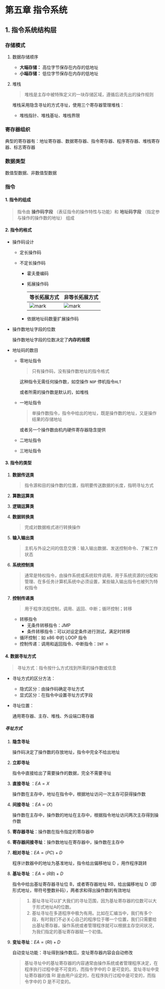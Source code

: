 # 第五章 指令系统

## 1. 指令系统结构层

### 存储模式

1. 数据存储顺序

   - **大端存储：** 高位字节保存在内存的低地址
   - **小端存储：** 低位字节保存在内存的低地址

2. 堆栈

   > 堆栈是主存中被特殊定义的一块存储区域，遵循后进先出的操作规则

   堆栈采用隐含寻址的方式寻址，使用三个寄存器管理堆栈：

   - 堆栈指针、堆栈基址、堆栈界限

### 寄存器组织

典型的寄存器有：地址寄存器、数据寄存器、指令寄存器、程序寄存器、堆栈寄存器、标志寄存器

### 数据类型

数值型数据、非数值型数据

### 指令

#### 1. 指令的组成

> 指令由 **操作码字段** （表征指令的操作特性与功能）和 **地址码字段** （指定参与操作的操作数的地址） 组成

#### 2. 指令的格式

- 操作码设计

  - 定长操作码

  - 不定长操作码

    - 霍夫曼编码

    - 拓展操作码

      | 等长拓展方式                                                 | 非等长拓展方式                                               |
      | ------------------------------------------------------------ | ------------------------------------------------------------ |
      | ![mark](http://media.sumblog.cn/blog/180522/5b3KebiL4E.png?imageslim) | ![mark](http://media.sumblog.cn/blog/180522/FH9eaLEHG8.png?imageslim) |

    - 依据地址码数量扩展操作码

- 操作数地址字段的位数

  操作数地址字段的位数决定了**内存的规模**

- 地址码的数目

  - 零地址指令

    > 只有操作码，没有操作数地址的指令格式

    这种指令无需任何操作数，如空操作 `NOP` 停机指令`HLT`

    或者所需的操作数是默认的，如堆栈

  - 一地址指令

    > 单操作数指令，指令中给出的地址，既是操作数的地址，又是操作结果的存储地址

    或者另一个操作数由机内硬件寄存器隐含提供

  - 二地址指令

  - 三地址指令

#### 3. 指令的类型

1. **数据传送类**

   > 指令源和目的操作数的位置，指明要传送数据的长度，指明寻址方式

2. **算数运算类**

3. **逻辑运算类**

4. **数据转换类**

   > 完成对数据格式进行转换操作

5. **输入输出类**

   > 主机与外设之间的信息交换：输入输出数据、发送控制命令、了解工作状态

6. **系统控制类**

   > 通常是特权指令，由操作系统或系统软件调用，用于系统资源的分配和管理、在多任务计算机系统中必须设置，某些输入输出指令也被列为特权指令

7. **控制传递类**

   > 用于程序流程控制，调用、返回、中断；循环控制；转移

   - 转移指令
     - 无条件转移指令：JMP
     - 条件转移指令：可以对设定条件进行测试，满足时转移
   - 循环控制：如 x86 中的 LOOP 指令
   - 控制传递：调用和返回指令、中断指令：`INT n`

#### 4. 数据寻址方式

> 寻址方式：指令按什么方式找到所需的操作数或信息

- 寻址方式的区分方法：

  - 隐式区分：由操作码确定寻址方式
  - 显式区分：在指令中设置寻址方式字段

- 寻址位置：

  通用寄存器、主存、堆栈、外设端口寄存器

##### 寻址方式

1. **隐含寻址**

   操作码决定了操作数的存放地址，指令中完全不给出地址

2. **立即寻址**

   指令中直接给出了需要操作的数据，完全不需要寻址

3. **直接寻址** ：$EA=X$

   操作数在主存中，地址在指令中，根据地址访问一次主存可获得操作数

4. **间接寻址** ：$EA=(X)$

   操作数在主存中，操作数的地址在主存中，根据指令地址访问两次主存得到操作数

5. **寄存器寻址**：操作数在指令指定的寄存器中

6. **寄存器间接寻址**：操作数地址在寄存器中，操作数在主存中

7. **相对寻址**：$EA=(PC)+D$

   程序计数器中的地址为基准地址，指令给出偏移地址 D ，用作程序跳转

8. **基址寻址** ：$EA=(RB)+D$

   指令中给出基址寄存器寻址位 B，或者寄存器地址 RB，给出偏移地址 D（即形式地址，带符号整数补码），两者求和得出操作数的有效地址

   > 1. 基址寻址可以扩大我们的寻址范围，因为基址寄存器的位数可以大于形式地址A的位数。 
   > 2. 基址寻址在多道程序中极为有用。比如在汇编当中，我们有多个段，有时我们不必关心自己的程序位于哪一个位置，我们只需要给出基址寄存器，操作系统或者管理程序就可以根据主存空间状况，为我们指定的基址寄存器赋一个初值。 

9. **变址寻址**：$EA = (RI)+D$

   自动变址功能：寻址得到操作数后，变址寄存器内容会自动修改

   > 基址寻址中的基址寄存器的内容通常由操作系统或者管理程序决定，在程序执行过程中是不可变的，而指令字中的 D 是可变的。变址寻址中变址寄存器的值 RI 是由用户设定的，在程序执行过程中是可变的，而指令字中的 D 是不可变的。  







